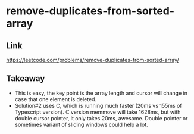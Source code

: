 # remove-duplicates-from-sorted-array

## Link

https://leetcode.com/problems/remove-duplicates-from-sorted-array/

## Takeaway

- This is easy, the key point is the array length and cursor will change in case that one element is deleted.
- Solution#2 uses C, which is running much faster (20ms vs 155ms of Typescript version). C version memmove will take 1628ms, but with double cursor pointer, it only takes 20ms, awesome. Double pointer or sometimes variant of sliding windows could help a lot.
